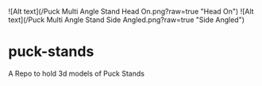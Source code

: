 ![Alt text](/Puck Multi Angle Stand Head On.png?raw=true "Head On")
![Alt text](/Puck Multi Angle Stand Side Angled.png?raw=true "Side Angled")


# puck-stands
A Repo to hold 3d models of Puck Stands
